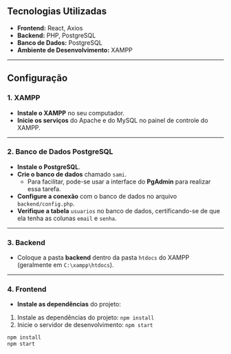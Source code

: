 ## Tecnologias Utilizadas

- **Frontend:** React, Axios  
- **Backend:** PHP, PostgreSQL  
- **Banco de Dados:** PostgreSQL  
- **Ambiente de Desenvolvimento:** XAMPP  

---

## Configuração

### 1. XAMPP

- **Instale o XAMPP** no seu computador.
- **Inicie os serviços** do Apache e do MySQL no painel de controle do XAMPP.

---

### 2. Banco de Dados PostgreSQL

- **Instale o PostgreSQL**.
- **Crie o banco de dados** chamado `sami`. 
  - Para facilitar, pode-se usar a interface do **PgAdmin** para realizar essa tarefa.
- **Configure a conexão** com o banco de dados no arquivo `backend/config.php`.
- **Verifique a tabela** `usuarios` no banco de dados, certificando-se de que ela tenha as colunas `email` e `senha`.

---

### 3. Backend

- Coloque a pasta **backend** dentro da pasta `htdocs` do XAMPP (geralmente em `C:\xampp\htdocs`).

---

### 4. Frontend

- **Instale as dependências** do projeto:
1. Instale as dependências do projeto: `npm install`
2.  Inicie o servidor de desenvolvimento: `npm start`
  ```bash
  npm install
  npm start
